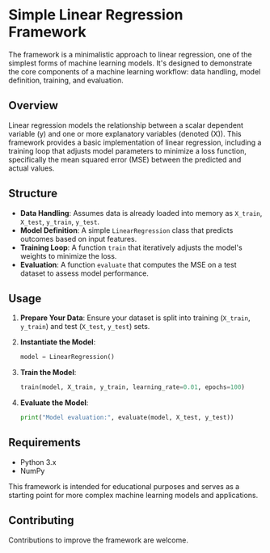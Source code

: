 # Simple Linear Regression Framework

The framework is a minimalistic approach to linear regression, one of the simplest forms of machine learning models. It's designed to demonstrate the core components of a machine learning workflow: data handling, model definition, training, and evaluation.

## Overview

Linear regression models the relationship between a scalar dependent variable \(y\) and one or more explanatory variables (denoted \(X\)). This framework provides a basic implementation of linear regression, including a training loop that adjusts model parameters to minimize a loss function, specifically the mean squared error (MSE) between the predicted and actual values.

## Structure

- **Data Handling**: Assumes data is already loaded into memory as `X_train`, `X_test`, `y_train`, `y_test`.
- **Model Definition**: A simple `LinearRegression` class that predicts outcomes based on input features.
- **Training Loop**: A function `train` that iteratively adjusts the model's weights to minimize the loss.
- **Evaluation**: A function `evaluate` that computes the MSE on a test dataset to assess model performance.

## Usage

1. **Prepare Your Data**: Ensure your dataset is split into training (`X_train`, `y_train`) and test (`X_test`, `y_test`) sets.

2. **Instantiate the Model**:
    ```python
    model = LinearRegression()
    ```

3. **Train the Model**:
    ```python
    train(model, X_train, y_train, learning_rate=0.01, epochs=100)
    ```

4. **Evaluate the Model**:
    ```python
    print("Model evaluation:", evaluate(model, X_test, y_test))
    ```

## Requirements

- Python 3.x
- NumPy

This framework is intended for educational purposes and serves as a starting point for more complex machine learning models and applications.

## Contributing

Contributions to improve the framework are welcome. 



